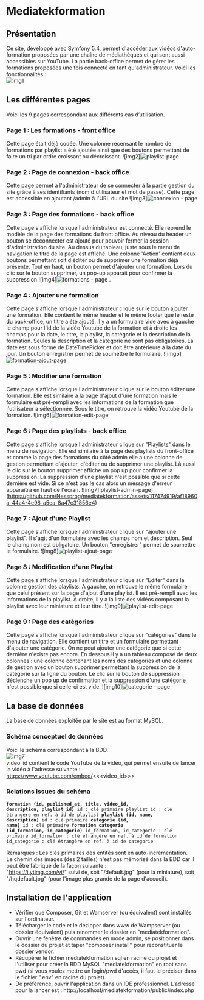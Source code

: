 # Mediatekformation
## Présentation
Ce site, développé avec Symfony 5.4, permet d'accéder aux vidéos d'auto-formation proposées par une chaîne de médiathèques et qui sont aussi accessibles sur YouTube. La partie back-office permet de gérer les formations proposées une fois connecté en tant qu'administrateur.
Voici les fonctionnalités :<br>
![img1](https://github.com/Nessprog/mediatekformation/assets/117474919/7c1b700f-0d55-43c6-a805-d23ca3fe9946)
## Les différentes pages
Voici les 9 pages correspondant aux différents cas d’utilisation.
### Page 1 : Les formations - front office
Cette page était déjà codée. Une colonne recensant le nombre de formations par playlist a été ajoutée ainsi que des boutons permettant de faire un tri par ordre croissant ou décroissant.
![img2]![playlist-page](https://github.com/Nessprog/mediatekformation/assets/117474919/51bd82d3-b510-4c45-b0e8-ee0b19b57961)

### Page 2 : Page de connexion - back office
Cette page permet à l'administrateur de se connecter à la partie gestion du site grâce à ses identifiants (nom d'utilisateur et mot de passe). Cette page est accessible en ajoutant /admin à l'URL du site
![img3]![connexion - page](https://github.com/Nessprog/mediatekformation/assets/117474919/cc69e66d-9553-4943-bb8e-ebdd5bf17df7)

### Page 3 : Page des formations - back office
Cette page s'affiche lorsque l'administrateur est connecté. Elle reprend le modèle de la page des formations du front office. Au niveau du header un bouton se déconnecter est ajouté pour pouvoir fermer la session d'administration du site. Au dessus du tableau, juste sous le menu de navigation le titre de la page est affiché. Une colonne 'Action' contient deux boutons permettant soit d'éditer ou de supprimer une formation déjà présente. Tout en haut, un bouton permet d'ajouter une formation. Lors du clic sur le bouton supprimer, un pop-up apparait pour confirmer la suppression
![img4]![formations - page](https://github.com/Nessprog/mediatekformation/assets/117474919/1a030f55-27f9-4632-a77a-46f185546a43)
.
### Page 4 : Ajouter une formation
Cette page s'affiche lorsque l'administrateur clique sur le bouton ajouter une formation. Elle contient le même header et le même footer que le reste du back-office, un titre a été ajouté. Il y a un formulaire vide avec à gauche le champ pour l'id de la vidéo Youtube de la formation et à droite les champs pour la date, le titre, la playlist, la catégorie et la description de la formation. Seules la description et la catégorie ne sont pas obligatoires. La date est sous forme de DateTimePicker et doit être antérieure à la date du jour. Un bouton enregistrer permet de soumettre le formulaire.
![img5]![formation-ajout-page](https://github.com/Nessprog/mediatekformation/assets/117474919/76382008-75a6-4ac4-8ebe-d256cb24da0d)

### Page 5 : Modifier une formation
Cette page s'affiche lorsque l'administrateur clique sur le bouton éditer une formation. Elle est similaire à la page d'ajout d'une formation mais le formulaire est pré-rempli avec les informations de la formation que l'utilisateur a sélectionnée. Sous le titre, on retrouve la vidéo Youtube de la formation.
![img6]![formation-edit-page](https://github.com/Nessprog/mediatekformation/assets/117474919/f0debe8b-2222-4d1c-9861-95b1d990e395)

### Page 6 : Page des playlists - back office
Cette page s'affiche lorsque l'administrateur clique sur "Playlists" dans le menu de navigation. Elle est similaire à la page des playlists du front-office et comme la page des formations du côté admin elle a une colonne de gestion permettant d'ajouter, d'éditer ou de supprimer une playlist. Là aussi le clic sur le bouton supprimer affiche un pop up pour confirmer la suppression. La suppression d'une playlist n'est possible que si cette dernière est vide. Si ce n'est pas le cas alors un message d'erreur apparaîtra en haut de l'écran.
![img7]!playlist-admin-page](https://github.com/Nessprog/mediatekformation/assets/117474919/af18960a-44a4-4e98-a5ea-8a47c31856e4)

### Page 7 : Ajout d'une Playlist
Cette page s'affiche lorsque l'administrateur clique sur "ajouter une playlist". Il s'agit d'un formulaire avec les champs nom et description. Seul le champ nom est obligatoire. Un bouton "enregistrer" permet de soumettre le formulaire.
![img8]![playlist-ajout-page](https://github.com/Nessprog/mediatekformation/assets/117474919/03dc662c-007c-42f7-aa83-32f945e6f625)

### Page 8 : Modification d'une Playlist
Cette page s'affiche lorsque l'administrateur clique sur "Editer" dans la colonne gestion des playlists. A gauche, on retrouve le même formulaire que celui présent sur la page d'ajout d'une playlist. Il est pré-rempli avec les informations de la playlist. A droite, il y a la liste des vidéos composant la playlist avec leur miniature et leur titre.
![img9]![playlist-edit-page](https://github.com/Nessprog/mediatekformation/assets/117474919/9a22bef8-a4b5-4080-8f65-485a57dee7af)

### Page 9 : Page des catégories
Cette page s'affiche lorsque l'administrateur clique sur "catégories" dans le menu de navigation. Elle contient un titre et un formulaire permettant d'ajouter une catégorie. On ne peut ajouter une catégorie que si cette dernière n'existe pas encore. En dessous il y a un tableau composé de deux colonnes : une colonne contenant les noms des catégories et une colonne de gestion avec un bouton supprimer permettant la suppression de la catégorie sur la ligne du bouton. Le clic sur le bouton de suppression déclenche un pop up de confirmation et la suppression d'une catégorie n'est possible que si celle-ci est vide.
![img10]![categorie - page](https://github.com/Nessprog/mediatekformation/assets/117474919/c7334907-a50f-42bf-be3a-f493654ac366)




## La base de données
La base de données exploitée par le site est au format MySQL.
### Schéma conceptuel de données
Voici le schéma correspondant à la BDD.<br>
![img7](https://github.com/CNED-SLAM/mediatekformation/assets/100127886/1f1f4c83-5955-4ae9-b2f2-a030055c1d3f)
<br>video_id contient le code YouTube de la vidéo, qui permet ensuite de lancer la vidéo à l'adresse suivante :<br>
https://www.youtube.com/embed/<<<video_id>>>
### Relations issues du schéma
<code><strong>formation (id, published_at, title, video_id, description, playlist_id)</strong>
id : clé primaire
playlist_id : clé étrangère en ref. à id de playlist
<strong>playlist (id, name, description)</strong>
id : clé primaire
<strong>categorie (id, name)</strong>
id : clé primaire
<strong>formation_categorie (id_formation, id_categorie)</strong>
id_formation, id_categorie : clé primaire
id_formation : clé étrangère en ref. à id de formation
id_categorie : clé étrangère en ref. à id de categorie</code>

Remarques : 
Les clés primaires des entités sont en auto-incrémentation.<br>
Le chemin des images (des 2 tailles) n'est pas mémorisé dans la BDD car il peut être fabriqué de la façon suivante :<br>
"https://i.ytimg.com/vi/" suivi de, soit "/default.jpg" (pour la miniature), soit "/hqdefault.jpg" (pour l'image plus grande de la page d'accueil).
## Installation de l'application
- Vérifier que Composer, Git et Wamserver (ou équivalent) sont installés sur l'ordinateur.
- Télécharger le code et le dézipper dans www de Wampserver (ou dossier équivalent) puis renommer le dossier en "mediatekformation".<br>
- Ouvrir une fenêtre de commandes en mode admin, se positionner dans le dossier du projet et taper "composer install" pour reconstituer le dossier vendor.<br>
- Récupérer le fichier mediatekformation.sql en racine du projet et l'utiliser pour créer la BDD MySQL "mediatekformation" en root sans pwd (si vous voulez mettre un login/pwd d'accès, il faut le préciser dans le fichier ".env" en racine du projet).<br>
- De préférence, ouvrir l'application dans un IDE professionnel. L'adresse pour la lancer est : http://localhost/mediatekformation/public/index.php<br>
